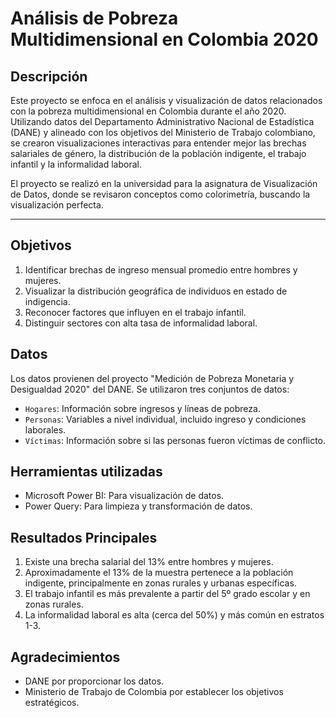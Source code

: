 # Análisis de Pobreza Multidimensional en Colombia 2020

## Descripción
Este proyecto se enfoca en el análisis y visualización de datos relacionados con la pobreza multidimensional en Colombia durante el año 2020. Utilizando datos del Departamento Administrativo Nacional de Estadística (DANE) y alineado con los objetivos del Ministerio de Trabajo colombiano, se crearon visualizaciones interactivas para entender mejor las brechas salariales de género, la distribución de la población indigente, el trabajo infantil y la informalidad laboral.

El proyecto se realizó en la universidad para la asignatura de Visualización de Datos, donde se revisaron conceptos como colorimetría, buscando la visualización perfecta.

---

## Objetivos
1. Identificar brechas de ingreso mensual promedio entre hombres y mujeres.
2. Visualizar la distribución geográfica de individuos en estado de indigencia.
3. Reconocer factores que influyen en el trabajo infantil.
4. Distinguir sectores con alta tasa de informalidad laboral.

## Datos
Los datos provienen del proyecto "Medición de Pobreza Monetaria y Desigualdad 2020" del DANE. Se utilizaron tres conjuntos de datos:
- `Hogares`: Información sobre ingresos y líneas de pobreza.
- `Personas`: Variables a nivel individual, incluido ingreso y condiciones laborales.
- `Víctimas`: Información sobre si las personas fueron víctimas de conflicto.

## Herramientas utilizadas
- Microsoft Power BI: Para visualización de datos.
- Power Query: Para limpieza y transformación de datos.

## Resultados Principales
1. Existe una brecha salarial del 13% entre hombres y mujeres.
2. Aproximadamente el 13% de la muestra pertenece a la población indigente, principalmente en zonas rurales y urbanas específicas.
3. El trabajo infantil es más prevalente a partir del 5º grado escolar y en zonas rurales.
4. La informalidad laboral es alta (cerca del 50%) y más común en estratos 1-3.

## Agradecimientos
- DANE por proporcionar los datos.
- Ministerio de Trabajo de Colombia por establecer los objetivos estratégicos.
